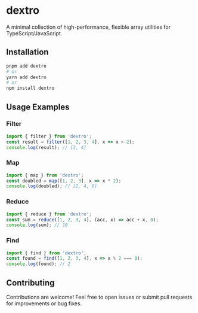 # dextro

A minimal collection of high-performance, flexible array utilities for TypeScript/JavaScript.

## Installation

```sh
pnpm add dextro
# or
yarn add dextro
# or
npm install dextro
```

## Usage Examples

### Filter
```ts
import { filter } from 'dextro';
const result = filter([1, 2, 3, 4], x => x > 2);
console.log(result); // [3, 4]
```

### Map
```ts
import { map } from 'dextro';
const doubled = map([1, 2, 3], x => x * 2);
console.log(doubled); // [2, 4, 6]
```

### Reduce
```ts
import { reduce } from 'dextro';
const sum = reduce([1, 2, 3, 4], (acc, x) => acc + x, 0);
console.log(sum); // 10
```

### Find
```ts
import { find } from 'dextro';
const found = find([1, 2, 3, 4], x => x % 2 === 0);
console.log(found); // 2
```

## Contributing

Contributions are welcome! Feel free to open issues or submit pull requests for improvements or bug fixes.

